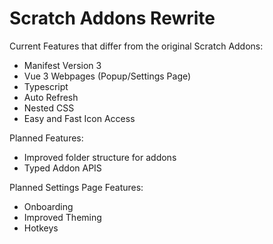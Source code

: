 # Scratch Addons Rewrite

Current Features that differ from the original Scratch Addons:

- Manifest Version 3
- Vue 3 Webpages (Popup/Settings Page)
- Typescript
- Auto Refresh
- Nested CSS
- Easy and Fast Icon Access

Planned Features:

- Improved folder structure for addons
- Typed Addon APIS

Planned Settings Page Features:

- Onboarding
- Improved Theming
- Hotkeys
